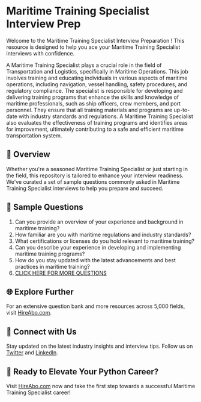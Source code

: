 # Maritime Training Specialist Interview Prep

Welcome to the Maritime Training Specialist Interview Preparation ! This resource is designed to help you ace your Maritime Training Specialist interviews with confidence.

A Maritime Training Specialist plays a crucial role in the field of Transportation and Logistics, specifically in Maritime Operations. This job involves training and educating individuals in various aspects of maritime operations, including navigation, vessel handling, safety procedures, and regulatory compliance. The specialist is responsible for developing and delivering training programs that enhance the skills and knowledge of maritime professionals, such as ship officers, crew members, and port personnel. They ensure that all training materials and programs are up-to-date with industry standards and regulations. A Maritime Training Specialist also evaluates the effectiveness of training programs and identifies areas for improvement, ultimately contributing to a safe and efficient maritime transportation system.

## 🚀 Overview

Whether you're a seasoned Maritime Training Specialist or just starting in the field, this repository is tailored to enhance your interview readiness. We've curated a set of sample questions commonly asked in Maritime Training Specialist interviews to help you prepare and succeed.

## 📝 Sample Questions

1. Can you provide an overview of your experience and background in maritime training?
2. How familiar are you with maritime regulations and industry standards?
3. What certifications or licenses do you hold relevant to maritime training?
4. Can you describe your experience in developing and implementing maritime training programs?
5. How do you stay updated with the latest advancements and best practices in maritime training?
6. [CLICK HERE FOR MORE QUESTIONS](https://hireabo.com/job/23_4_18/Maritime%20Training%20Specialist)

## 🌐 Explore Further

For an extensive question bank and more resources across 5,000 fields, visit [HireAbo.com](https://www.hireabo.com).

## 📱 Connect with Us

Stay updated on the latest industry insights and interview tips. Follow us on [Twitter](https://twitter.com/hireabo) and [LinkedIn](https://www.linkedin.com/in/hire-abo-3609972a8/).

## 🚀 Ready to Elevate Your Python Career?

Visit [HireAbo.com](https://www.hireabo.com) now and take the first step towards a successful Maritime Training Specialist career!